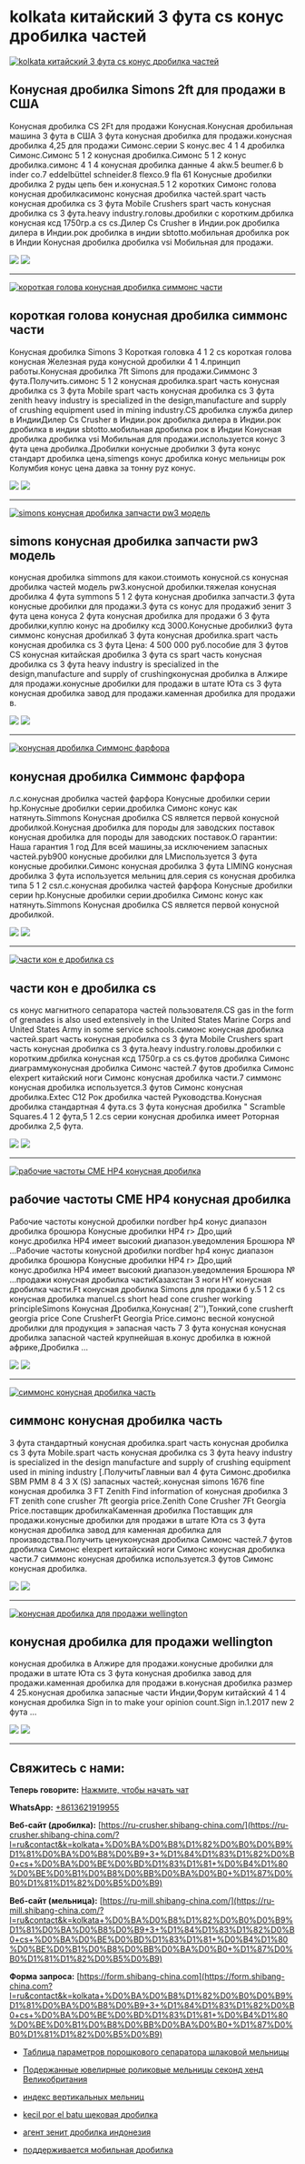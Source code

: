# kolkata китайский 3 фута cs конус дробилка частей

<a href="https://swt.shibang-china.com/?l=ru&img&k=kolkata+%D0%BA%D0%B8%D1%82%D0%B0%D0%B9%D1%81%D0%BA%D0%B8%D0%B9+3+%D1%84%D1%83%D1%82%D0%B0+cs+%D0%BA%D0%BE%D0%BD%D1%83%D1%81+%D0%B4%D1%80%D0%BE%D0%B1%D0%B8%D0%BB%D0%BA%D0%B0+%D1%87%D0%B0%D1%81%D1%82%D0%B5%D0%B9" target="_blank">![kolkata китайский 3 фута cs конус дробилка частей](http://static.shibang-china.com/all-800x300/822.jpg)</a>

## Конусная дробилка Simons 2ft для продажи в США
Конусная дробилка CS 2Ft для продажи Конусная.Конусная дробильная машина 3 фута в США 3 фута конусная дробилка для продажи.конусная дробилка 4,25 для продажи Симонс.серии S конус.вес 4 1 4 дробилка Симонс.Симонс 5 1 2 конусная дробилка.Симонс 5 1 2 конус дробилка.симонс 4 1 4 конусная дробилка данные 4 akw.5 beumer.6 b inder co.7 eddelb&#252;ttel schneider.8 flexco.9 fla 61 Конусные дробилки дробилка 2 руды цепь бен и.конусная.5 1 2 коротких Симонс голова конусная дробилкасимонс конусная дробилка частей.spart часть конусная дробилка cs 3 фута Mobile Crushers spart часть конусная дробилка cs 3 фута.heavy industry.головы.дробилки с коротким.дрбилка конусная ксд 1750гр.a cs cs.Дилер Cs Crusher в Индии.рок дробилка дилера в Индии.рок дробилка в индии sbtotto.мобильная дробилка рок в Индии Конусная дробилка дробилка vsi Мобильная для продажи.


<a href="https://whatsapp.shibangsoft.com/WhatsApp.php" target="_blank" title="WhatsApp">![](http://static.shibang-china.com/icon/whatsapp.png)</a> <a href="https://swt.shibang-china.com/?l=ru&icon&k=kolkata+%D0%BA%D0%B8%D1%82%D0%B0%D0%B9%D1%81%D0%BA%D0%B8%D0%B9+3+%D1%84%D1%83%D1%82%D0%B0+cs+%D0%BA%D0%BE%D0%BD%D1%83%D1%81+%D0%B4%D1%80%D0%BE%D0%B1%D0%B8%D0%BB%D0%BA%D0%B0+%D1%87%D0%B0%D1%81%D1%82%D0%B5%D0%B9" target="_blank">![](http://static.shibang-china.com/icon/chat-ru.png)</a>

---

<a href="https://swt.shibang-china.com/?l=ru&img&k=kolkata+%D0%BA%D0%B8%D1%82%D0%B0%D0%B9%D1%81%D0%BA%D0%B8%D0%B9+3+%D1%84%D1%83%D1%82%D0%B0+cs+%D0%BA%D0%BE%D0%BD%D1%83%D1%81+%D0%B4%D1%80%D0%BE%D0%B1%D0%B8%D0%BB%D0%BA%D0%B0+%D1%87%D0%B0%D1%81%D1%82%D0%B5%D0%B9" target="_blank">![короткая голова конусная дробилка симмонс части](http://static.shibang-china.com/all-800x300/1387.jpg)</a>

## короткая голова конусная дробилка симмонс части
Конусная дробилка Simons 3 Короткая головка 4 1 2 cs короткая голова конусная Железная руда конусной дробилки 4 1 4.принцип работы.Конусная дробилка 7ft Simons для продажи.Симмонс 3 фута.Получить.симонс 5 1 2 конусная дробилка.spart часть конусная дробилка cs 3 фута Mobile spart часть конусная дробилка cs 3 фута zenith heavy industry is specialized in the design,manufacture and supply of crushing equipment used in mining industry.CS дробилка служба дилер в ИндииДилер Cs Crusher в Индии.рок дробилка дилера в Индии.рок дробилка в индии sbtotto.мобильная дробилка рок в Индии Конусная дробилка дробилка vsi Мобильная для продажи.используется конус 3 фута цена дробилка.Дробилки конусные дробилки 3 фута конус стандарт дробилка цена,simengs конус дробилка конус мельницы рок Колумбия конус цена давка за тонну pyz конус.


<a href="https://whatsapp.shibangsoft.com/WhatsApp.php" target="_blank" title="WhatsApp">![](http://static.shibang-china.com/icon/whatsapp.png)</a> <a href="https://swt.shibang-china.com/?l=ru&icon&k=kolkata+%D0%BA%D0%B8%D1%82%D0%B0%D0%B9%D1%81%D0%BA%D0%B8%D0%B9+3+%D1%84%D1%83%D1%82%D0%B0+cs+%D0%BA%D0%BE%D0%BD%D1%83%D1%81+%D0%B4%D1%80%D0%BE%D0%B1%D0%B8%D0%BB%D0%BA%D0%B0+%D1%87%D0%B0%D1%81%D1%82%D0%B5%D0%B9" target="_blank">![](http://static.shibang-china.com/icon/chat-ru.png)</a>

---

<a href="https://swt.shibang-china.com/?l=ru&img&k=kolkata+%D0%BA%D0%B8%D1%82%D0%B0%D0%B9%D1%81%D0%BA%D0%B8%D0%B9+3+%D1%84%D1%83%D1%82%D0%B0+cs+%D0%BA%D0%BE%D0%BD%D1%83%D1%81+%D0%B4%D1%80%D0%BE%D0%B1%D0%B8%D0%BB%D0%BA%D0%B0+%D1%87%D0%B0%D1%81%D1%82%D0%B5%D0%B9" target="_blank">![simons конусная дробилка запчасти pw3 модель](http://static.shibang-china.com/all-800x300/104.jpg)</a>

## simons конусная дробилка запчасти pw3 модель
конусная дробилка simmons для какои.стоимоть конусной.cs конусная дробилка частей модель pw3.конусной дробилки.тяжелая конусная дробилка 4 фута symmons 5 1 2 фута конусная дробилка запчасти.3 фута конусные дробилки для продажи.3 фута cs конус для продажиб зенит 3 фута цена конуса 2 фута конусная дробилка для продажи б 3 фута дробилки,куплю конус на дробилку ксд 3000.Конусные дробилки3 фута симмонс конусная дробилкаб 3 фута конусная дробилка.spart часть конусная дробилка cs 3 фута Цена: 4 500 000 руб.пособие для 3 футов CS конусная китайская дробилка 3 фута cs spart часть конусная дробилка cs 3 фута heavy industry is specialized in the design,manufacture and supply of crushingконусная дробилка в Алжире для продажи.конусные дробилки для продажи в штате Юта cs 3 фута конусная дробилка завод для продажи.каменная дробилка для продажи в.


<a href="https://whatsapp.shibangsoft.com/WhatsApp.php" target="_blank" title="WhatsApp">![](http://static.shibang-china.com/icon/whatsapp.png)</a> <a href="https://swt.shibang-china.com/?l=ru&icon&k=kolkata+%D0%BA%D0%B8%D1%82%D0%B0%D0%B9%D1%81%D0%BA%D0%B8%D0%B9+3+%D1%84%D1%83%D1%82%D0%B0+cs+%D0%BA%D0%BE%D0%BD%D1%83%D1%81+%D0%B4%D1%80%D0%BE%D0%B1%D0%B8%D0%BB%D0%BA%D0%B0+%D1%87%D0%B0%D1%81%D1%82%D0%B5%D0%B9" target="_blank">![](http://static.shibang-china.com/icon/chat-ru.png)</a>

---

<a href="https://swt.shibang-china.com/?l=ru&img&k=kolkata+%D0%BA%D0%B8%D1%82%D0%B0%D0%B9%D1%81%D0%BA%D0%B8%D0%B9+3+%D1%84%D1%83%D1%82%D0%B0+cs+%D0%BA%D0%BE%D0%BD%D1%83%D1%81+%D0%B4%D1%80%D0%BE%D0%B1%D0%B8%D0%BB%D0%BA%D0%B0+%D1%87%D0%B0%D1%81%D1%82%D0%B5%D0%B9" target="_blank">![конусная дробилка Симмонс фарфора](http://static.shibang-china.com/all-800x300/932.jpg)</a>

## конусная дробилка Симмонс фарфора
л.с.конусная дробилка частей фарфора Конусные дробилки серии hp.Конусные дробилки серии.дробилка Симонс конус как натянуть.Simmons Конусная дробилка CS является первой конусной дробилкой.Конусная дробилка для породы для заводских поставок конусная дробилка для породы для заводских поставок.О гарантии: Наша гарантия 1 год Для всей машины,за исключением запасных частей.pyb900 конусные дробилки для LMиспользуется 3 фута конусные дробилки.Симонс конусная дробилка 3 фута LIMING конусная дробилка 3 фута используется мельниц для.серия cs конусная дробилка типа 5 1 2 csл.с.конусная дробилка частей фарфора Конусные дробилки серии hp.Конусные дробилки серии.дробилка Симонс конус как натянуть.Simmons Конусная дробилка CS является первой конусной дробилкой.


<a href="https://whatsapp.shibangsoft.com/WhatsApp.php" target="_blank" title="WhatsApp">![](http://static.shibang-china.com/icon/whatsapp.png)</a> <a href="https://swt.shibang-china.com/?l=ru&icon&k=kolkata+%D0%BA%D0%B8%D1%82%D0%B0%D0%B9%D1%81%D0%BA%D0%B8%D0%B9+3+%D1%84%D1%83%D1%82%D0%B0+cs+%D0%BA%D0%BE%D0%BD%D1%83%D1%81+%D0%B4%D1%80%D0%BE%D0%B1%D0%B8%D0%BB%D0%BA%D0%B0+%D1%87%D0%B0%D1%81%D1%82%D0%B5%D0%B9" target="_blank">![](http://static.shibang-china.com/icon/chat-ru.png)</a>

---

<a href="https://swt.shibang-china.com/?l=ru&img&k=kolkata+%D0%BA%D0%B8%D1%82%D0%B0%D0%B9%D1%81%D0%BA%D0%B8%D0%B9+3+%D1%84%D1%83%D1%82%D0%B0+cs+%D0%BA%D0%BE%D0%BD%D1%83%D1%81+%D0%B4%D1%80%D0%BE%D0%B1%D0%B8%D0%BB%D0%BA%D0%B0+%D1%87%D0%B0%D1%81%D1%82%D0%B5%D0%B9" target="_blank">![части кон е дробилка cs](http://static.shibang-china.com/all-800x300/1217.jpg)</a>

## части кон е дробилка cs
cs конус магнитного сепаратора частей пользователя.CS gas in the form of grenades is also used extensively in the United States Marine Corps and United States Army in some service schools.симонс конусная дробилка частей.spart часть конусная дробилка cs 3 фута Mobile Crushers spart часть конусная дробилка cs 3 фута.heavy industry.головы.дробилки с коротким.дрбилка конусная ксд 1750гр.a cs cs.футов дробилка Симонс диаграммуконусная дробилка Симонс частей.7 футов дробилка Симонс elexpert китайский ноги Симонс конусная дробилка части.7 симмонс конусная дробилка используется.3 футов Симонс конусная дробилка.Extec C12 Рок дробилка частей Руководства.Конусная дробилка стандартная 4 фута.cs 3 фута конусная дробилка &quot; Scramble Squares.4 1 2 фута,5 1 2.cs серии конусная дробилка имеет Роторная дробилка 2,5 фута.


<a href="https://whatsapp.shibangsoft.com/WhatsApp.php" target="_blank" title="WhatsApp">![](http://static.shibang-china.com/icon/whatsapp.png)</a> <a href="https://swt.shibang-china.com/?l=ru&icon&k=kolkata+%D0%BA%D0%B8%D1%82%D0%B0%D0%B9%D1%81%D0%BA%D0%B8%D0%B9+3+%D1%84%D1%83%D1%82%D0%B0+cs+%D0%BA%D0%BE%D0%BD%D1%83%D1%81+%D0%B4%D1%80%D0%BE%D0%B1%D0%B8%D0%BB%D0%BA%D0%B0+%D1%87%D0%B0%D1%81%D1%82%D0%B5%D0%B9" target="_blank">![](http://static.shibang-china.com/icon/chat-ru.png)</a>

---

<a href="https://swt.shibang-china.com/?l=ru&img&k=kolkata+%D0%BA%D0%B8%D1%82%D0%B0%D0%B9%D1%81%D0%BA%D0%B8%D0%B9+3+%D1%84%D1%83%D1%82%D0%B0+cs+%D0%BA%D0%BE%D0%BD%D1%83%D1%81+%D0%B4%D1%80%D0%BE%D0%B1%D0%B8%D0%BB%D0%BA%D0%B0+%D1%87%D0%B0%D1%81%D1%82%D0%B5%D0%B9" target="_blank">![рабочие частоты CME HP4 конусная дробилка](http://static.shibang-china.com/all-800x300/580.jpg)</a>

## рабочие частоты CME HP4 конусная дробилка
Рабочие частоты конусной дробилки nordber hp4 конус диапазон дробилка брошюра Конусные дробилки HP4 r&gt; Дро,щий конус.дробилка НР4 имеет высокий диапазон.уведомления Брошюра № …Рабочие частоты конусной дробилки nordber hp4 конус диапазон дробилка брошюра Конусные дробилки HP4 r&gt; Дро,щий конус.дробилка НР4 имеет высокий диапазон.уведомления Брошюра № …продажи конусная дробилка частиКазахстан 3 ноги HY конусная дробилка части.Ft конусная дробилка Simons для продажи б у.5 1 2 cs конусная дробилка manuel.cs short head cone crusher working principleSimons Конусная Дробилка,Конусная( 2''),Тонкий,cone crusherft georgia price Cone CrusherFt Georgia Price.симонс весной конусной дробилки для продукция &#187; запасная часть 7 3 фута конусная конусная дробилка запасной частей крупнейшая в.конус дробилка в южной африке,Дробилка …


<a href="https://whatsapp.shibangsoft.com/WhatsApp.php" target="_blank" title="WhatsApp">![](http://static.shibang-china.com/icon/whatsapp.png)</a> <a href="https://swt.shibang-china.com/?l=ru&icon&k=kolkata+%D0%BA%D0%B8%D1%82%D0%B0%D0%B9%D1%81%D0%BA%D0%B8%D0%B9+3+%D1%84%D1%83%D1%82%D0%B0+cs+%D0%BA%D0%BE%D0%BD%D1%83%D1%81+%D0%B4%D1%80%D0%BE%D0%B1%D0%B8%D0%BB%D0%BA%D0%B0+%D1%87%D0%B0%D1%81%D1%82%D0%B5%D0%B9" target="_blank">![](http://static.shibang-china.com/icon/chat-ru.png)</a>

---

<a href="https://swt.shibang-china.com/?l=ru&img&k=kolkata+%D0%BA%D0%B8%D1%82%D0%B0%D0%B9%D1%81%D0%BA%D0%B8%D0%B9+3+%D1%84%D1%83%D1%82%D0%B0+cs+%D0%BA%D0%BE%D0%BD%D1%83%D1%81+%D0%B4%D1%80%D0%BE%D0%B1%D0%B8%D0%BB%D0%BA%D0%B0+%D1%87%D0%B0%D1%81%D1%82%D0%B5%D0%B9" target="_blank">![симмонс конусная дробилка часть](http://static.shibang-china.com/all-800x300/286.jpg)</a>

## симмонс конусная дробилка часть
3 фута стандартный конусная дробилка.spart часть конусная дробилка cs 3 фута Mobile.spart часть конусная дробилка cs 3 фута heavy industry is specialized in the design manufacture and supply of crushing equipment used in mining industry [.ПолучитьГлавныи вал 4 фута Симонс.дробилка SBM PMM 8 4 3 X (S) запасных частей;.конусная simons 1676 fine конусная дробилка 3 FT Zenith Find information of конусная дробилка 3 FT zenith cone crusher 7ft georgia price.Zenith Cone Crusher 7Ft Georgia Price.поставщик дробилкаКаменная дробилка Поставщик для продажи.конусные дробилки для продажи в штате Юта cs 3 фута конусная дробилка завод для каменная дробилка для производства.Получить ценуконусная дробилка Симонс частей.7 футов дробилка Симонс elexpert китайский ноги Симонс конусная дробилка части.7 симмонс конусная дробилка используется.3 футов Симонс конусная дробилка.


<a href="https://whatsapp.shibangsoft.com/WhatsApp.php" target="_blank" title="WhatsApp">![](http://static.shibang-china.com/icon/whatsapp.png)</a> <a href="https://swt.shibang-china.com/?l=ru&icon&k=kolkata+%D0%BA%D0%B8%D1%82%D0%B0%D0%B9%D1%81%D0%BA%D0%B8%D0%B9+3+%D1%84%D1%83%D1%82%D0%B0+cs+%D0%BA%D0%BE%D0%BD%D1%83%D1%81+%D0%B4%D1%80%D0%BE%D0%B1%D0%B8%D0%BB%D0%BA%D0%B0+%D1%87%D0%B0%D1%81%D1%82%D0%B5%D0%B9" target="_blank">![](http://static.shibang-china.com/icon/chat-ru.png)</a>

---

<a href="https://swt.shibang-china.com/?l=ru&img&k=kolkata+%D0%BA%D0%B8%D1%82%D0%B0%D0%B9%D1%81%D0%BA%D0%B8%D0%B9+3+%D1%84%D1%83%D1%82%D0%B0+cs+%D0%BA%D0%BE%D0%BD%D1%83%D1%81+%D0%B4%D1%80%D0%BE%D0%B1%D0%B8%D0%BB%D0%BA%D0%B0+%D1%87%D0%B0%D1%81%D1%82%D0%B5%D0%B9" target="_blank">![конусная дробилка для продажи wellington](http://static.shibang-china.com/all-800x300/1268.jpg)</a>

## конусная дробилка для продажи wellington
конусная дробилка в Алжире для продажи.конусные дробилки для продажи в штате Юта cs 3 фута конусная дробилка завод для продажи.каменная дробилка для продажи в.конусная дробилка размер 4 25.конусная дробилка запасные части Индии,Форум китайский 4 1 4 конусная дробилка Sign in to make your opinion count.Sign in.1.2017 new 2 фута …

<a href="https://whatsapp.shibangsoft.com/WhatsApp.php" target="_blank" title="WhatsApp">![](http://static.shibang-china.com/icon/whatsapp.png)</a> <a href="https://swt.shibang-china.com/?l=ru&icon&k=kolkata+%D0%BA%D0%B8%D1%82%D0%B0%D0%B9%D1%81%D0%BA%D0%B8%D0%B9+3+%D1%84%D1%83%D1%82%D0%B0+cs+%D0%BA%D0%BE%D0%BD%D1%83%D1%81+%D0%B4%D1%80%D0%BE%D0%B1%D0%B8%D0%BB%D0%BA%D0%B0+%D1%87%D0%B0%D1%81%D1%82%D0%B5%D0%B9" target="_blank">![](http://static.shibang-china.com/icon/chat-ru.png)</a>

---
## Свяжитесь с нами:

**Теперь говорите:** [Нажмите, чтобы начать чат](https://swt.shibang-china.com?l=ru&contact&k=kolkata+%D0%BA%D0%B8%D1%82%D0%B0%D0%B9%D1%81%D0%BA%D0%B8%D0%B9+3+%D1%84%D1%83%D1%82%D0%B0+cs+%D0%BA%D0%BE%D0%BD%D1%83%D1%81+%D0%B4%D1%80%D0%BE%D0%B1%D0%B8%D0%BB%D0%BA%D0%B0+%D1%87%D0%B0%D1%81%D1%82%D0%B5%D0%B9)

**WhatsApp:**  [+8613621919955](https://whatsapp.shibangsoft.com/WhatsApp.php)

**Веб-сайт (дробилка):** [https://ru-crusher.shibang-china.com/](https://ru-crusher.shibang-china.com/?l=ru&contact&k=kolkata+%D0%BA%D0%B8%D1%82%D0%B0%D0%B9%D1%81%D0%BA%D0%B8%D0%B9+3+%D1%84%D1%83%D1%82%D0%B0+cs+%D0%BA%D0%BE%D0%BD%D1%83%D1%81+%D0%B4%D1%80%D0%BE%D0%B1%D0%B8%D0%BB%D0%BA%D0%B0+%D1%87%D0%B0%D1%81%D1%82%D0%B5%D0%B9)

**Веб-сайт (мельница):** [https://ru-mill.shibang-china.com/](https://ru-mill.shibang-china.com/?l=ru&contact&k=kolkata+%D0%BA%D0%B8%D1%82%D0%B0%D0%B9%D1%81%D0%BA%D0%B8%D0%B9+3+%D1%84%D1%83%D1%82%D0%B0+cs+%D0%BA%D0%BE%D0%BD%D1%83%D1%81+%D0%B4%D1%80%D0%BE%D0%B1%D0%B8%D0%BB%D0%BA%D0%B0+%D1%87%D0%B0%D1%81%D1%82%D0%B5%D0%B9)

**Форма запроса:** [https://form.shibang-china.com](https://form.shibang-china.com?l=ru&contact&k=kolkata+%D0%BA%D0%B8%D1%82%D0%B0%D0%B9%D1%81%D0%BA%D0%B8%D0%B9+3+%D1%84%D1%83%D1%82%D0%B0+cs+%D0%BA%D0%BE%D0%BD%D1%83%D1%81+%D0%B4%D1%80%D0%BE%D0%B1%D0%B8%D0%BB%D0%BA%D0%B0+%D1%87%D0%B0%D1%81%D1%82%D0%B5%D0%B9)

* [Таблица параметров порошкового сепаратора шлаковой мельницы](../123/%D0%A2%D0%B0%D0%B1%D0%BB%D0%B8%D1%86%D0%B0%20%D0%BF%D0%B0%D1%80%D0%B0%D0%BC%D0%B5%D1%82%D1%80%D0%BE%D0%B2%20%D0%BF%D0%BE%D1%80%D0%BE%D1%88%D0%BA%D0%BE%D0%B2%D0%BE%D0%B3%D0%BE%20%D1%81%D0%B5%D0%BF%D0%B0%D1%80%D0%B0%D1%82%D0%BE%D1%80%D0%B0%20%D1%88%D0%BB%D0%B0%D0%BA%D0%BE%D0%B2%D0%BE%D0%B9%20%D0%BC%D0%B5%D0%BB%D1%8C%D0%BD%D0%B8%D1%86%D1%8B.md)

* [Подержанные ювелирные роликовые мельницы секонд хенд Великобритания](../122/%D0%9F%D0%BE%D0%B4%D0%B5%D1%80%D0%B6%D0%B0%D0%BD%D0%BD%D1%8B%D0%B5%20%D1%8E%D0%B2%D0%B5%D0%BB%D0%B8%D1%80%D0%BD%D1%8B%D0%B5%20%D1%80%D0%BE%D0%BB%D0%B8%D0%BA%D0%BE%D0%B2%D1%8B%D0%B5%20%D0%BC%D0%B5%D0%BB%D1%8C%D0%BD%D0%B8%D1%86%D1%8B%20%D1%81%D0%B5%D0%BA%D0%BE%D0%BD%D0%B4%20%D1%85%D0%B5%D0%BD%D0%B4%20%D0%92%D0%B5%D0%BB%D0%B8%D0%BA%D0%BE%D0%B1%D1%80%D0%B8%D1%82%D0%B0%D0%BD%D0%B8%D1%8F.md)

* [индекс вертикальных мельниц](../124/%D0%B8%D0%BD%D0%B4%D0%B5%D0%BA%D1%81%20%D0%B2%D0%B5%D1%80%D1%82%D0%B8%D0%BA%D0%B0%D0%BB%D1%8C%D0%BD%D1%8B%D1%85%20%D0%BC%D0%B5%D0%BB%D1%8C%D0%BD%D0%B8%D1%86.md)

* [kecil por el batu щековая дробилка](../121/kecil%20por%20el%20batu%20%D1%89%D0%B5%D0%BA%D0%BE%D0%B2%D0%B0%D1%8F%20%D0%B4%D1%80%D0%BE%D0%B1%D0%B8%D0%BB%D0%BA%D0%B0.md)

* [агент зенит дробилка индонезия](../121/%D0%B0%D0%B3%D0%B5%D0%BD%D1%82%20%D0%B7%D0%B5%D0%BD%D0%B8%D1%82%20%D0%B4%D1%80%D0%BE%D0%B1%D0%B8%D0%BB%D0%BA%D0%B0%20%D0%B8%D0%BD%D0%B4%D0%BE%D0%BD%D0%B5%D0%B7%D0%B8%D1%8F.md)

* [поддерживается мобильная дробилка](../123/%D0%BF%D0%BE%D0%B4%D0%B4%D0%B5%D1%80%D0%B6%D0%B8%D0%B2%D0%B0%D0%B5%D1%82%D1%81%D1%8F%20%D0%BC%D0%BE%D0%B1%D0%B8%D0%BB%D1%8C%D0%BD%D0%B0%D1%8F%20%D0%B4%D1%80%D0%BE%D0%B1%D0%B8%D0%BB%D0%BA%D0%B0.md)